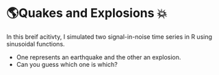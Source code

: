 # :earth_americas:Quakes and Explosions :collision:

In this breif acitivty, I simulated two signal-in-noise time series in R using sinusoidal functions.

+ One represents an earthquake and the other an explosion. 
+ Can you guess which one is which?
